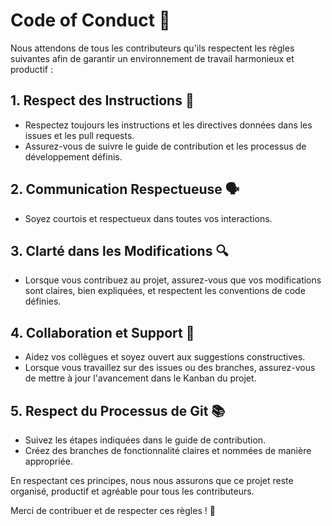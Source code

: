 # Code of Conduct 📝

Nous attendons de tous les contributeurs qu'ils respectent les règles suivantes afin de garantir un environnement de travail harmonieux et productif :

## 1. Respect des Instructions 📜
- Respectez toujours les instructions et les directives données dans les issues et les pull requests.
- Assurez-vous de suivre le guide de contribution et les processus de développement définis.

## 2. Communication Respectueuse 🗣️
- Soyez courtois et respectueux dans toutes vos interactions.

## 3. Clarté dans les Modifications 🔍
- Lorsque vous contribuez au projet, assurez-vous que vos modifications sont claires, bien expliquées, et respectent les conventions de code définies.

## 4. Collaboration et Support 🤝
- Aidez vos collègues et soyez ouvert aux suggestions constructives.
- Lorsque vous travaillez sur des issues ou des branches, assurez-vous de mettre à jour l'avancement dans le Kanban du projet.

## 5. Respect du Processus de Git 📚
- Suivez les étapes indiquées dans le guide de contribution.
- Créez des branches de fonctionnalité claires et nommées de manière appropriée.

En respectant ces principes, nous nous assurons que ce projet reste organisé, productif et agréable pour tous les contributeurs.

Merci de contribuer et de respecter ces règles ! 🙏
